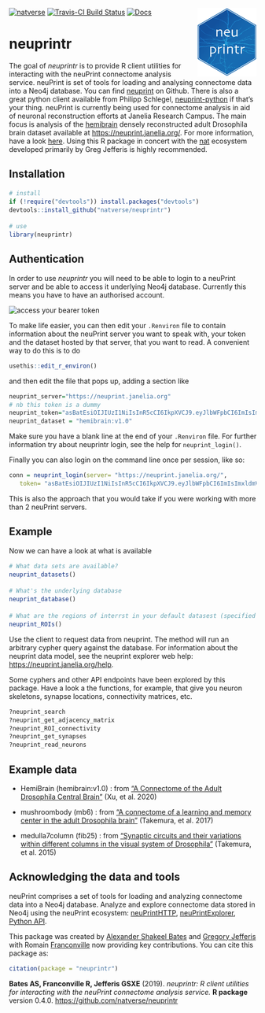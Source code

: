 <!-- README.md is generated from README.Rmd. Please edit that file -->
[![natverse](https://img.shields.io/badge/natverse-Part%20of%20the%20natverse-a241b6)](https://natverse.github.io)
[![Travis-CI Build
Status](https://api.travis-ci.org/natverse/neuprintr.svg?branch=master)](https://travis-ci.org/natverse/neuprintr)
[![Docs](https://img.shields.io/badge/docs-100%25-brightgreen.svg)](http://natverse.github.io/neuprintr/reference/)
<img src="man/figures/logo.svg" align="right" height="139" />

neuprintr
=========

The goal of *neuprintr* is to provide R client utilities for interacting
with the neuPrint connectome analysis service. neuPrint is set of tools
for loading and analysing connectome data into a Neo4j database. You can
find [neuprint](https://github.com/connectome-neuprint/neuPrint) on
Github. There is also a great python client available from Philipp
Schlegel,
[neuprint-python](https://github.com/schlegelp/neuprint-python) if
that’s your thing. neuPrint is currently being used for connectome
analysis in aid of neuronal reconstruction efforts at Janelia Research
Campus. The main focus is analysis of the
[hemibrain](https://www.janelia.org/project-team/flyem/hemibrain)
densely reconstructed adult Drosophila brain dataset available at
<a href="https://neuprint.janelia.org/" class="uri">https://neuprint.janelia.org/</a>.
For more information, have a look
[here](https://neuprint.janelia.org/help). Using this R package in
concert with the [nat](https://github.com/jefferis/nat) ecosystem
developed primarily by Greg Jefferis is highly recommended.

Installation
------------

``` r
# install
if (!require("devtools")) install.packages("devtools")
devtools::install_github("natverse/neuprintr")

# use 
library(neuprintr)
```

Authentication
--------------

In order to use *neuprintr* you will need to be able to login to a
neuPrint server and be able to access it underlying Neo4j database.
Currently this means you have to have an authorised account.

![access your bearer
token](https://raw.githubusercontent.com/natverse/neuprintr/master/inst/images/bearertoken.png)

To make life easier, you can then edit your `.Renviron` file to contain
information about the neuPrint server you want to speak with, your token
and the dataset hosted by that server, that you want to read. A
convenient way to do this is to do

``` r
usethis::edit_r_environ()
```

and then edit the file that pops up, adding a section like

``` r
neuprint_server="https://neuprint.janelia.org"
# nb this token is a dummy
neuprint_token="asBatEsiOIJIUzI1NiIsInR5cCI6IkpXVCJ9.eyJlbWFpbCI6ImIsImxldmVsIjoicmVhZHdyaXRlIiwiaW1hZ2UtdXJsIjoiaHR0cHM7Ly9saDQuZ29vZ2xldXNlcmNvbnRlbnQuY29tLy1QeFVrTFZtbHdmcy9BQUFBQUFBQUFBDD9BQUFBQUFBQUFBQS9BQ0hpM3JleFZMeEI4Nl9FT1asb0dyMnV0QjJBcFJSZlI6MTczMjc1MjU2HH0.jhh1nMDBPl5A1HYKcszXM518NZeAhZG9jKy3hzVOWEU"
neuprint_dataset = "hemibrain:v1.0"
```

Make sure you have a blank line at the end of your `.Renviron` file. For
further information try about neuprintr login, see the help for
`neuprint_login()`.

Finally you can also login on the command line once per session, like
so:

``` r
conn = neuprint_login(server= "https://neuprint.janelia.org/",
   token= "asBatEsiOIJIUzI1NiIsInR5cCI6IkpXVCJ9.eyJlbWFpbCI6ImIsImxldmVsIjoicmVhZHdyaXRlIiwiaW1hZ2UtdXJsIjoiaHR0cHM7Ly9saDQuZ29vZ2xldXNlcmNvbnRlbnQuY29tLy1QeFVrTFZtbHdmcy9BQUFBQUFBQUFBDD9BQUFBQUFBQUFBQS9BQ0hpM3JleFZMeEI4Nl9FT1asb0dyMnV0QjJBcFJSZlI6MTczMjc1MjU2HH0.jhh1nMDBPl5A1HYKcszXM518NZeAhZG9jKy3hzVOWEU")
```

This is also the approach that you would take if you were working with
more than 2 neuPrint servers.

Example
-------

Now we can have a look at what is available

``` r
# What data sets are available?
neuprint_datasets()

# What's the underlying database
neuprint_database()

# What are the regions of interrst in your default datasest (specified in R.environ, see ?neuprint_login)
neuprint_ROIs()
```

Use the client to request data from neuprint. The method will run an
arbitrary cypher query against the database. For information about the
neuprint data model, see the neuprint explorer web help:
<a href="https://neuprint.janelia.org/help" class="uri">https://neuprint.janelia.org/help</a>.

Some cyphers and other API endpoints have been explored by this package.
Have a look a the functions, for example, that give you neuron
skeletons, synapse locations, connectivity matrices, etc.

``` r
?neuprint_search
?neuprint_get_adjacency_matrix
?neuprint_ROI_connectivity
?neuprint_get_synapses
?neuprint_read_neurons
```

Example data
------------

-   HemiBrain (hemibrain:v1.0) : from [“A Connectome of the Adult
    Drosophila Central
    Brain”](https://www.biorxiv.org/content/10.1101/2020.01.21.911859v1)
    (Xu, et al. 2020)

-   mushroombody (mb6) : from [“A connectome of a learning and memory
    center in the adult Drosophila
    brain”](https://elifesciences.org/articles/26975) (Takemura, et
    al. 2017)

-   medulla7column (fib25) : from [“Synaptic circuits and their
    variations within different columns in the visual system of
    Drosophila”](https://www.pnas.org/content/112/44/13711) (Takemura,
    et al. 2015)

Acknowledging the data and tools
--------------------------------

neuPrint comprises a set of tools for loading and analyzing connectome
data into a Neo4j database. Analyze and explore connectome data stored
in Neo4j using the neuPrint ecosystem:
[neuPrintHTTP](https://github.com/connectome-neuprint/neuPrintHTTP),
[neuPrintExplorer](https://github.com/connectome-neuprint/neuPrintExplorer),
[Python API](https://github.com/connectome-neuprint/neuprint-python).

This package was created by [Alexander Shakeel
Bates](https://scholar.google.com/citations?user=BOVTiXIAAAAJ&hl=en) and
[Gregory Jefferis](https://en.wikipedia.org/wiki/Gregory_Jefferis) with
Romain
[Franconville](https://scholar.google.com/citations?user=I7yBLlsAAAAJ&hl=en)
now providing key contributions. You can cite this package as:

``` r
citation(package = "neuprintr")
```

**Bates AS, Franconville R, Jefferis GSXE** (2019). *neuprintr: R client
utilities for interacting with the neuPrint connectome analysis
service.* **R package** version 0.4.0.
<a href="https://github.com/natverse/neuprintr" class="uri">https://github.com/natverse/neuprintr</a>
